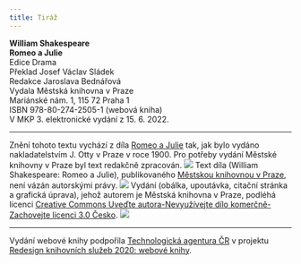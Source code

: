 ```yaml
---
title: Tiráž
---
```


**William Shakespeare    
Romeo a Julie**  
Edice Drama  
Překlad Josef Václav Sládek  
Redakce Jaroslava Bednářová  
Vydala Městská knihovna v Praze  
Mariánské nám. 1, 115 72 Praha 1  
ISBN 978-80-274-2505-1 (webová kniha)  
V MKP 3. elektronické vydání z 15. 6. 2022.

***

Znění tohoto textu vychází z díla [Romeo a Julie](https://aleph.nkp.cz/F/?func=direct&doc_number=002109277&local_base=CNB) tak, jak bylo vydáno nakladatelstvím J. Otty v Praze v roce 1900. Pro potřeby vydání Městské knihovny v Praze byl text redakčně zpracován.
![](../Images/image003.jpg)
Text díla (William Shakespeare: Romeo a Julie), publikovaného [Městskou knihovnou v Praze](https://www.mlp.cz/cz/), není vázán autorskými právy.
![](../Images/image001.jpg)
Vydání (obálka, upoutávka, citační stránka a grafická úprava), jehož autorem je Městská knihovna v Praze, podléhá licenci [Creative Commons Uveďte autora-Nevyužívejte dílo komerčně-Zachovejte licenci 3.0 Česko](https://creativecommons.org/licenses/by-nc-sa/3.0/cz/).
![](../Images/image004.jpg)

***

Vydání webové knihy podpořila [Technologická agentura ČR](https://www.tacr.cz/) v projektu [Redesign knihovních služeb 2020: webové knihy](https://starfos.tacr.cz/cs/project/TL04000391).